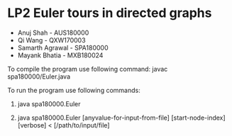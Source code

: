 # LP2  Euler tours in directed graphs
  * Anuj Shah - AUS180000
  * Qi Wang - QXW170003
  * Samarth Agrawal - SPA180000
  * Mayank Bhatia - MXB180024
 
 To compile the program use following command:
 javac spa180000/Euler.java
 
 To run the program use following commands:
 
 1) java spa180000.Euler
 
 2) java spa180000.Euler [anyvalue-for-input-from-file] [start-node-index] [verbose] < [/path/to/input/file]
